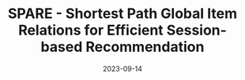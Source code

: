 ---
# Documentation: https://wowchemy.com/docs/managing-content/

title: SPARE - Shortest Path Global Item Relations for Efficient Session-based Recommendation
subtitle: ''
summary: ''
authors:
- Andreas Peintner
- Amir Reza Mohammadi
- Eva Zangerle
tags: []
categories: []
date: '2023-09-14'
lastmod: 2023-09-14T08:38:33+02:00
featured: false
draft: false

# Featured image
# To use, add an image named `featured.jpg/png` to your page's folder.
# Focal points: Smart, Center, TopLeft, Top, TopRight, Left, Right, BottomLeft, Bottom, BottomRight.
image:
  caption: ''
  focal_point: ''
  preview_only: false

# Projects (optional).
#   Associate this post with one or more of your projects.
#   Simply enter your project's folder or file name without extension.
#   E.g. `projects = ["internal-project"]` references `content/project/deep-learning/index.md`.
#   Otherwise, set `projects = []`.
projects: []
publishDate: '2023-09-14T06:38:33.705018Z'
publication_types:
- '1'
abstract: ''
publication: '*Proceedings of the 17th ACM Conference on Recommender Systems*'
url_pdf: https://dl.acm.org/doi/abs/10.1145/3604915.3608768
links:
- name: Link
  url: https://dl.acm.org/doi/abs/10.1145/3604915.3608768
---